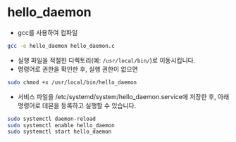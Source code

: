# hello_daemon

- gcc를 사용하여 컴파일
```bash
gcc -o hello_daemon hello_daemon.c
```
- 실행 파일을 적절한 디렉토리(예: `/usr/local/bin/`)로 이동시킵니다.
- 명령어로 권한을 확인한 후, 실행 권한이 없으면
```bash
sudo chmod +x /usr/local/bin/hello_daemon
```

- 서비스 파일을 /etc/systemd/system/hello_daemon.service에 저장한 후, 아래 명령어로 데몬을 등록하고 실행할 수 있습니다.
```bash
sudo systemctl daemon-reload
sudo systemctl enable hello_daemon
sudo systemctl start hello_daemon
```
